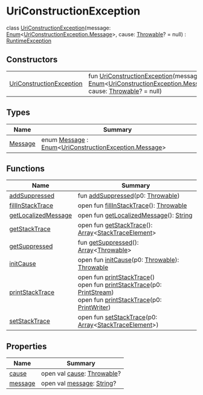 # UriConstructionException


class [UriConstructionException](index.md)(message: [Enum](https://kotlinlang.org/api/latest/jvm/stdlib/kotlin/-enum/index.html)&lt;[UriConstructionException.Message](-message/index.md)&gt;, cause: [Throwable](https://kotlinlang.org/api/latest/jvm/stdlib/kotlin/-throwable/index.html)? = null) : [RuntimeException](https://docs.oracle.com/javase/8/docs/api/java/lang/RuntimeException.html)

## Constructors

| | |
|---|---|
| [UriConstructionException](-uri-construction-exception-constructor) | fun [UriConstructionException](-uri-construction-exception-constructor)(message: [Enum](https://kotlinlang.org/api/latest/jvm/stdlib/kotlin/-enum/index.html)&lt;[UriConstructionException.Message](-message/index.md)&gt;, cause: [Throwable](https://kotlinlang.org/api/latest/jvm/stdlib/kotlin/-throwable/index.html)? = null) |

## Types

| Name | Summary |
|---|---|
| [Message](-message/index.md) | enum [Message](-message/index.md) : [Enum](https://kotlinlang.org/api/latest/jvm/stdlib/kotlin/-enum/index.html)&lt;[UriConstructionException.Message](-message/index.md)&gt; |

## Functions

| Name | Summary |
|---|---|
| [addSuppressed](index.md#282858770%2FFunctions%2F-470698881) | fun [addSuppressed](index.md#282858770%2FFunctions%2F-470698881)(p0: [Throwable](https://kotlinlang.org/api/latest/jvm/stdlib/kotlin/-throwable/index.html)) |
| [fillInStackTrace](index.md#-1102069925%2FFunctions%2F-470698881) | open fun [fillInStackTrace](index.md#-1102069925%2FFunctions%2F-470698881)(): [Throwable](https://kotlinlang.org/api/latest/jvm/stdlib/kotlin/-throwable/index.html) |
| [getLocalizedMessage](index.md#1043865560%2FFunctions%2F-470698881) | open fun [getLocalizedMessage](index.md#1043865560%2FFunctions%2F-470698881)(): [String](https://kotlinlang.org/api/latest/jvm/stdlib/kotlin/-string/index.html) |
| [getStackTrace](index.md#2050903719%2FFunctions%2F-470698881) | open fun [getStackTrace](index.md#2050903719%2FFunctions%2F-470698881)(): [Array](https://kotlinlang.org/api/latest/jvm/stdlib/kotlin/-array/index.html)&lt;[StackTraceElement](https://docs.oracle.com/javase/8/docs/api/java/lang/StackTraceElement.html)&gt; |
| [getSuppressed](index.md#672492560%2FFunctions%2F-470698881) | fun [getSuppressed](index.md#672492560%2FFunctions%2F-470698881)(): [Array](https://kotlinlang.org/api/latest/jvm/stdlib/kotlin/-array/index.html)&lt;[Throwable](https://kotlinlang.org/api/latest/jvm/stdlib/kotlin/-throwable/index.html)&gt; |
| [initCause](index.md#-418225042%2FFunctions%2F-470698881) | open fun [initCause](index.md#-418225042%2FFunctions%2F-470698881)(p0: [Throwable](https://kotlinlang.org/api/latest/jvm/stdlib/kotlin/-throwable/index.html)): [Throwable](https://kotlinlang.org/api/latest/jvm/stdlib/kotlin/-throwable/index.html) |
| [printStackTrace](index.md#-1769529168%2FFunctions%2F-470698881) | open fun [printStackTrace](index.md#-1769529168%2FFunctions%2F-470698881)()<br/>open fun [printStackTrace](index.md#1841853697%2FFunctions%2F-470698881)(p0: [PrintStream](https://docs.oracle.com/javase/8/docs/api/java/io/PrintStream.html))<br/>open fun [printStackTrace](index.md#1175535278%2FFunctions%2F-470698881)(p0: [PrintWriter](https://docs.oracle.com/javase/8/docs/api/java/io/PrintWriter.html)) |
| [setStackTrace](index.md#2135801318%2FFunctions%2F-470698881) | open fun [setStackTrace](index.md#2135801318%2FFunctions%2F-470698881)(p0: [Array](https://kotlinlang.org/api/latest/jvm/stdlib/kotlin/-array/index.html)&lt;[StackTraceElement](https://docs.oracle.com/javase/8/docs/api/java/lang/StackTraceElement.html)&gt;) |

## Properties

| Name | Summary |
|---|---|
| [cause](index.md#-654012527%2FProperties%2F-470698881) | open val [cause](index.md#-654012527%2FProperties%2F-470698881): [Throwable](https://kotlinlang.org/api/latest/jvm/stdlib/kotlin/-throwable/index.html)? |
| [message](index.md#1824300659%2FProperties%2F-470698881) | open val [message](index.md#1824300659%2FProperties%2F-470698881): [String](https://kotlinlang.org/api/latest/jvm/stdlib/kotlin/-string/index.html)? |
